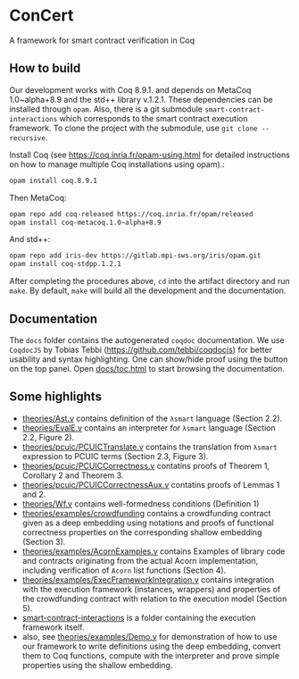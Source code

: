 # ConCert

A framework for smart contract verification in Coq

## How to build

Our development works with Coq 8.9.1. and depends on MetaCoq 1.0~alpha+8.9 and
the std++ library v.1.2.1. These dependencies can be installed through
`opam`. Also, there is a git submodule `smart-contract-interactions` which
corresponds to the smart contract execution framework.  To clone the project
with the submodule, use `git clone --recursive`.

Install Coq (see https://coq.inria.fr/opam-using.html for detailed instructions on how to manage
multiple Coq installations using opam).:

```bash
opam install coq.8.9.1
```

Then MetaCoq:

```bash
opam repo add coq-released https://coq.inria.fr/opam/released
opam install coq-metacoq.1.0~alpha+8.9
```
And std++:

```bash
opam repo add iris-dev https://gitlab.mpi-sws.org/iris/opam.git
opam install coq-stdpp.1.2.1
```

After completing the procedures above, `cd` into the artifact directory and run
`make`. By default, `make` will build all the development and the documentation.

## Documentation

The `docs` folder contains the autogenerated `coqdoc`
documentation. We use `CoqdocJS` by Tobias Tebbi
(https://github.com/tebbi/coqdocjs) for better usability and syntax
highlighting. One can show/hide proof using the button on the top
panel. Open [docs/toc.html](./docs/toc.html) to start browsing the
documentation.

## Some highlights

* [theories/Ast.v](./theories/Ast.v) contains definition of the
  ``λsmart`` language (Section 2.2).
* [theories/EvalE.v](./theories/EvalE.v) contains an interpreter for
  ``λsmart`` language (Section 2.2, Figure 2).
* [theories/pcuic/PCUICTranslate.v](./theories/pcuic/PCUICTranslate.v)
    contains the translation from ``λsmart`` expression to PCUIC terms
    (Section 2.3, Figure 3).
* [theories/pcuic/PCUICCorrectness.v](./theories/pcuic/PCUICCorrectness.v)
  contatins proofs of Theorem 1, Corollary 2 and Theorem 3.
* [theories/pcuic/PCUICCorrectnessAux.v](./theories/pcuic/PCUICCorrectnessAux.v)
  contatins proofs of Lemmas 1 and 2.
* [theories/Wf.v](./theories/Wf.v) contains well-formedness conditions (Definition 1)
* [theories/examples/crowdfunding](./theories/examples/crowdfunding)
  contains a crowdfunding contract given as a deep embedding using
  notations and proofs of functional correctness properties on the
  corresponding shallow embedding (Section 3).
* [theories/examples/AcornExamples.v](./theories/examples/AcornExamples.v)
  contains Examples of library code and contracts originating from the
  actual Acorn implementation, including verification of ``Acorn``
  list functions (Section 4).
* [theories/examples/ExecFrameworkIntegration.v](./theories/examples/ExecFrameworkIntegration.v)
  contains integration with the execution framework (instances,
  wrappers) and properties of the crowdfunding contract with relation
  to the execution model (Section 5).
* [smart-contract-interactions](./smart-contract-interactions/) is a
  folder containing the execution framework itself.
* also, see [theories/examples/Demo.v](theories/examples/Demo.v) for
  demonstration of how to use our framework to write definitions using
  the deep embedding, convert them to Coq functions, compute with the
  interpreter and prove simple properties using the shallow embedding.
